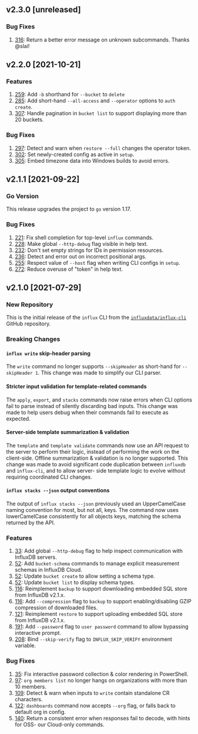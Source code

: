 ## v2.3.0 [unreleased]

### Bug Fixes

1. [316](https://github.com/influxdata/influx-cli/pull/316): Return a better error message on unknown subcommands. Thanks @slai!

## v2.2.0 [2021-10-21]

### Features

1. [259](https://github.com/influxdata/influx-cli/pull/259): Add `-b` shorthand for `--bucket` to `delete`
1. [285](https://github.com/influxdata/influx-cli/pull/285): Add short-hand `--all-access` and `--operator` options to `auth create`.
1. [307](https://github.com/influxdata/influx-cli/pull/307): Handle pagination in `bucket list` to support displaying more than 20 buckets.

### Bug Fixes

1. [297](https://github.com/influxdata/influx-cli/pull/297): Detect and warn when `restore --full` changes the operator token.
1. [302](https://github.com/influxdata/influx-cli/pull/302): Set newly-created config as active in `setup`.
1. [305](https://github.com/influxdata/influx-cli/pull/305): Embed timezone data into Windows builds to avoid errors.

## v2.1.1 [2021-09-22]

### Go Version

This release upgrades the project to `go` version 1.17.

### Bug Fixes

1. [221](https://github.com/influxdata/influx-cli/pull/221): Fix shell completion for top-level `influx` commands.
1. [228](https://github.com/influxdata/influx-cli/pull/228): Make global `--http-debug` flag visible in help text.
1. [232](https://github.com/influxdata/influx-cli/pull/232): Don't set empty strings for IDs in permission resources.
1. [236](https://github.com/influxdata/influx-cli/pull/236): Detect and error out on incorrect positional args.
1. [255](https://github.com/influxdata/influx-cli/pull/255): Respect value of `--host` flag when writing CLI configs in `setup`.
1. [272](https://github.com/influxdata/influx-cli/pull/272): Reduce overuse of "token" in help text.

## v2.1.0 [2021-07-29]

### New Repository

This is the initial release of the `influx` CLI from the [`influxdata/influx-cli`](https://github.com/influxdata/influx-cli/)
GitHub repository.

### Breaking Changes

#### `influx write` skip-header parsing

The `write` command no longer supports `--skipHeader` as short-hand for `--skipHeader 1`. This change was made to
simplify our CLI parser.

#### Stricter input validation for template-related commands

The `apply`, `export`, and `stacks` commands now raise errors when CLI options fail to parse  instead of silently
discarding bad inputs. This change was made to help users debug when their commands fail to execute as expected.

#### Server-side template summarization & validation

The `template` and `template validate` commands now use an API request to the server to perform their logic,
instead of performing the work on the client-side. Offline summarization & validation is no longer supported.
This change was made to avoid significant code duplication between `influxdb` and `influx-cli`, and to allow server-
side template logic to evolve without requiring coordinated CLI changes.

#### `influx stacks --json` output conventions

The output of `influx stacks --json` previously used an UpperCamelCase naming convention for most, but not all, keys.
The command now uses lowerCamelCase consistently for all objects keys, matching the schema returned by the API.

### Features

1. [33](https://github.com/influxdata/influx-cli/pull/33): Add global `--http-debug` flag to help inspect communication with InfluxDB servers.
1. [52](https://github.com/influxdata/influx-cli/pull/52): Add `bucket-schema` commands to manage explicit measurement schemas in InfluxDB Cloud.
1. [52](https://github.com/influxdata/influx-cli/pull/52): Update `bucket create` to allow setting a schema type.
1. [52](https://github.com/influxdata/influx-cli/pull/52): Update `bucket list` to display schema types.
1. [116](https://github.com/influxdata/influx-cli/pull/116): Reimplement `backup` to support downloading embedded SQL store from InfluxDB v2.1.x.
1. [116](https://github.com/influxdata/influx-cli/pull/116): Add `--compression` flag to `backup` to support enabling/disabling GZIP compression of downloaded files.
1. [121](https://github.com/influxdata/influx-cli/pull/121): Reimplement `restore` to support uploading embedded SQL store from InfluxDB v2.1.x.
1. [191](https://github.com/influxdata/influx-cli/pull/191): Add `--password` flag to `user password` command to allow bypassing interactive prompt.
1. [208](https://github.com/influxdata/influx-cli/pull/208): Bind `--skip-verify` flag to `INFLUX_SKIP_VERIFY` environment variable.


### Bug Fixes

1. [35](https://github.com/influxdata/influx-cli/pull/35): Fix interactive password collection & color rendering in PowerShell.
1. [97](https://github.com/influxdata/influx-cli/pull/97): `org members list` no longer hangs on organizations with more than 10 members.
1. [109](https://github.com/influxdata/influx-cli/pull/109): Detect & warn when inputs to `write` contain standalone CR characters.
1. [122](https://github.com/influxdata/influx-cli/pull/122): `dashboards` command now accepts `--org` flag, or falls back to default org in config.
1. [140](https://github.com/influxdata/influx-cli/pull/140): Return a consistent error when responses fail to decode, with hints for OSS- our Cloud-only commands.
